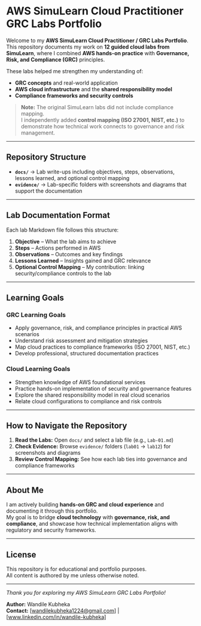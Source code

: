 # AWS SimuLearn Cloud Practitioner GRC Labs Portfolio  

Welcome to my **AWS SimuLearn Cloud Practitioner / GRC Labs Portfolio**.  
This repository documents my work on **12 guided cloud labs from SimuLearn**, where I combined **AWS hands-on practice** with **Governance, Risk, and Compliance (GRC)** principles.  

These labs helped me strengthen my understanding of:  
- **GRC concepts** and real-world application  
- **AWS cloud infrastructure** and the **shared responsibility model**  
- **Compliance frameworks and security controls**  

> **Note:** The original SimuLearn labs did not include compliance mapping.  
> I independently added **control mapping (ISO 27001, NIST, etc.)** to demonstrate how technical work connects to governance and risk management.

---

## Repository Structure  

- **`docs/`** → Lab write-ups including objectives, steps, observations, lessons learned, and optional control mapping  
- **`evidence/`** → Lab-specific folders with screenshots and diagrams that support the documentation  

---

## Lab Documentation Format  

Each lab Markdown file follows this structure:  

1. **Objective** – What the lab aims to achieve  
2. **Steps** – Actions performed in AWS  
3. **Observations** – Outcomes and key findings  
4. **Lessons Learned** – Insights gained and GRC relevance  
5. **Optional Control Mapping** – My contribution: linking security/compliance controls to the lab  

---

## Learning Goals  

### GRC Learning Goals  
- Apply governance, risk, and compliance principles in practical AWS scenarios  
- Understand risk assessment and mitigation strategies  
- Map cloud practices to compliance frameworks (ISO 27001, NIST, etc.)  
- Develop professional, structured documentation practices  

### Cloud Learning Goals  
- Strengthen knowledge of AWS foundational services  
- Practice hands-on implementation of security and governance features  
- Explore the shared responsibility model in real cloud scenarios  
- Relate cloud configurations to compliance and risk controls  

---

## How to Navigate the Repository  

1. **Read the Labs:** Open `docs/` and select a lab file (e.g., `Lab-01.md`)  
2. **Check Evidence:** Browse `evidence/` folders (`lab01` → `lab12`) for screenshots and diagrams  
3. **Review Control Mapping:** See how each lab ties into governance and compliance frameworks  

---

## About Me  

I am actively building **hands-on GRC and cloud experience** and documenting it through this portfolio.  
My goal is to bridge **cloud technology** with **governance, risk, and compliance**, and showcase how technical implementation aligns with regulatory and security frameworks.  

---

## License  

This repository is for educational and portfolio purposes.  
All content is authored by me unless otherwise noted.  

---

*Thank you for exploring my AWS SimuLearn GRC Labs Portfolio!*  

**Author:** Wandile Kubheka  
**Contact:** [wandilekubheka1224@gmail.com] | [www.linkedin.com/in/wandile-kubheka]  
